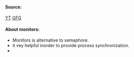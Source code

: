 #### Source:
[YT](https://www.youtube.com/watch?v=YUzuMxy2NQ0&list=PLXj4XH7LcRfDrdQuJTHIPmKMpa7eYVaPm&index=91)
[GFG](https://www.geeksforgeeks.org/monitors-in-process-synchronization/)

#### About monitors:

* Monitors is alternative to semaphore.
* it vey helpful inorder to provide process synchronization.
* 